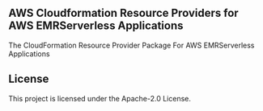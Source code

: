 ## AWS Cloudformation Resource Providers for AWS EMRServerless Applications

The CloudFormation Resource Provider Package For AWS EMRServerless Applications

## License

This project is licensed under the Apache-2.0 License.
